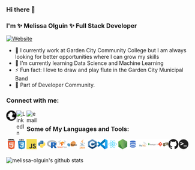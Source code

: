 ### Hi there 👋

<!--
**melissa-olguin/melissa-olguin** is a ✨ _special_ ✨ repository because its `README.md` (this file) appears on your GitHub profile.
Need to do 
- Ibotta get 20 dollar giftcard and recipt dine
- check Swagbucks 
- Check Commerce Bank and pay the bill and redeem points
- buy bitcoin
- credit freeze 
- bank check

work stuff
- apologize for being a bit late on Wednesday 
- change our lunch hour around
- ask to be able to get Dilber from the airport
- work on finishing/sending summer weekly reports 
cool list 
https://free-for.dev/#/?id=education-and-career-development


theme change 
https://github.com/anuraghazra/github-readme-stats/blob/master/themes/README.md
will try to keep a streek going in 2022 
and work on project for seminar
work on email get it done this week 
short ai helped rought draft
helped edgar with scholarships 
youtube? starts with 3 channels 
channels blue I want to start ml and data science and everything start up and innovation 
yellow art philosophy emotions imaginations 
red psychology mental health
review ai making videos 
I was thinking about looking at ai making websites comparing them
making a youtube just start but 
invideo
paper?

Looking at old to do list / goals in 7-18-24 have not done much 
What I want to work on this year 2024
- Go to Neurologist Oct 28 2024 - see if he can help or if not find out where I can get help
  - keep looking for a cure / less pain 
- Work on eating healthy - 1 fruit or veggie a day - some 5 mins of exercise 
- work on keeping my streak of healthy sleep going this year I have gotten better at being more consistent 
  - I have used sun exposure and winding down at bedtime. writing some thoughts down when I can't calm down 
  - try to make more time to write and read it takes more effort and helps your brain
- Try not to overwhelm yourself with big projects Focus on getting something done now - 
or working on a big project but don't think you need to finish cleaning a room in a day or digitize the CLC in a week, 
      work on things in chunks, what can I do this next hour or what can I do in the time I have
- also not sure where to put this so I don't lose it https://free-for.dev/

      
Here are some ideas to get you started:

- 🔭 I’m currently working on ...
- 🌱 I’m currently learning ...
- 👯 I’m looking to collaborate on ...
- 🤔 I’m looking for help with ...
- 💬 Ask me about ...
- 📫 How to reach me: ...
- 😄 Pronouns: ...
- ⚡ Fun fact: ...
-->

### I'm ✨ Melissa Olguin ✨ Full Stack Developer  

[![Website](https://img.shields.io/website?color=1ABC9C&label=melissaolguin.netlify.app&style=for-the-badge&url=https%3A%2F%2Fmelissaolguin.netlify.app)](https://melissaolguin.netlify.app)


- 🔭 I currently work at Garden City Community College but I am always looking for better opportunities where I can grow my skills 
- 🌱 I’m currently learning Data Science and Machine Learning 
- ⚡ Fun fact: I love to draw and play flute in the Garden City Municipal Band
- 👯 Part of Developer Community.

### Connect with me:

[<img align="left" alt="https://melissaolguin.netlify.app" width="27px" src="https://raw.githubusercontent.com/iconic/open-iconic/master/svg/globe.svg" />][website]
[<img align="left" alt="LinkedIn" width="27px" src="https://cdn.jsdelivr.net/npm/simple-icons@v3/icons/linkedin.svg" />][linkedin]
[<img align="left" alt="email" width="27px" src="https://cdn.jsdelivr.net/npm/simple-icons@v3/icons/gmail.svg" />][email]
<br />

### Some of My Languages and Tools:


<img align="left" alt="HTML5" width="27px" src="https://raw.githubusercontent.com/github/explore/80688e429a7d4ef2fca1e82350fe8e3517d3494d/topics/html/html.png" />
<img align="left" alt="CSS3" width="27px" src="https://raw.githubusercontent.com/github/explore/80688e429a7d4ef2fca1e82350fe8e3517d3494d/topics/css/css.png" />
<img align="left" alt="JavaScript" width="27px" src="https://raw.githubusercontent.com/github/explore/80688e429a7d4ef2fca1e82350fe8e3517d3494d/topics/javascript/javascript.png" />

<img align="left" alt="python" width="27px"  src="https://raw.githubusercontent.com/github/explore/80688e429a7d4ef2fca1e82350fe8e3517d3494d/topics/python/python.png" />
<img align="left" alt="R" width="27px" src="https://raw.githubusercontent.com/github/explore/80688e429a7d4ef2fca1e82350fe8e3517d3494d/topics/r/r.png" />
<img align="left" alt="tensorflow" width="27px" src="https://raw.githubusercontent.com/github/explore/80688e429a7d4ef2fca1e82350fe8e3517d3494d/topics/tensorflow/tensorflow.png" />
<img align="left" alt="scikit-learn" width="27px" src="https://raw.githubusercontent.com/github/explore/80688e429a7d4ef2fca1e82350fe8e3517d3494d/topics/scikit-learn/scikit-learn.png" />



<img align="left" alt="Java" width="27px" src="https://raw.githubusercontent.com/github/explore/80688e429a7d4ef2fca1e82350fe8e3517d3494d/topics/java/java.png" />
<img align="left" alt="C++"  width="27px"  src="https://raw.githubusercontent.com/github/explore/80688e429a7d4ef2fca1e82350fe8e3517d3494d/topics/cpp/cpp.png" />

<img align="left" alt="Visual Studio Code" width="27px" src="https://raw.githubusercontent.com/github/explore/80688e429a7d4ef2fca1e82350fe8e3517d3494d/topics/visual-studio-code/visual-studio-code.png" />
<img align="left" alt="React" width="27px" src="https://raw.githubusercontent.com/github/explore/80688e429a7d4ef2fca1e82350fe8e3517d3494d/topics/react/react.png" />
<img align="left" alt="Node.js" width="27px" src="https://raw.githubusercontent.com/github/explore/80688e429a7d4ef2fca1e82350fe8e3517d3494d/topics/nodejs/nodejs.png" />
<img align="left" alt="SQL" width="27px" src="https://raw.githubusercontent.com/github/explore/80688e429a7d4ef2fca1e82350fe8e3517d3494d/topics/sql/sql.png" />
<img align="left" alt="MySQL" width="27px" src="https://raw.githubusercontent.com/github/explore/80688e429a7d4ef2fca1e82350fe8e3517d3494d/topics/mysql/mysql.png" />
<img align="left" alt="MongoDB" width="27px" src="https://raw.githubusercontent.com/github/explore/80688e429a7d4ef2fca1e82350fe8e3517d3494d/topics/mongodb/mongodb.png" />
<img align="left" alt="Git" width="27px" src="https://raw.githubusercontent.com/github/explore/80688e429a7d4ef2fca1e82350fe8e3517d3494d/topics/git/git.png" />
<img align="left" alt="GitHub" width="27px" src="https://raw.githubusercontent.com/github/explore/78df643247d429f6cc873026c0622819ad797942/topics/github/github.png" />
<img align="left" alt="Terminal" width="27px" src="https://raw.githubusercontent.com/github/explore/80688e429a7d4ef2fca1e82350fe8e3517d3494d/topics/terminal/terminal.png" />

<br />
<br />

![melissa-olguin's github stats](https://github-readme-stats.vercel.app/api?username=melissa-olguin&theme=gotham&show_icons=true&hide_border=true)


[website]: melissaolguin.netlify.app
[linkedin]: https://www.linkedin.com/in/melissa-olguin-50b86819a/
[email]: mailto:melissa.olguin25@gmail.com?&subject=Just%20saw%20your%20github
